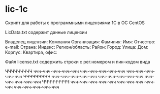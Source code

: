 # lic-1c

Скрипт для работы с программными лицензиями 1С в ОС CentOS

LicData.txt содержит данные лицензии

Владелец лицензии: Компания
Организация: 
Фамилия: 
Имя: 
Отчество: 
e-mail: 
Страна: 
Индекс: 
Регион/область: 
Район: 
Город: 
Улица: 
Дом: 
Корпус: 
Квартира, офис: 

Файл license.txt содержить строки с рег.номером и пин-кодом вида

ЧЧЧЧЧЧЧЧЧ   ччч-ччч-ччч-ччч-ччч  ччч-ччч-ччч-ччч-ччч  ччч-ччч-ччч-ччч-ччч
ЧЧЧЧЧЧЧЧЧ   ччч-ччч-ччч-ччч-ччч  ччч-ччч-ччч-ччч-ччч  ччч-ччч-ччч-ччч-ччч
ЧЧЧЧЧЧЧЧЧ   ччч-ччч-ччч-ччч-ччч  ччч-ччч-ччч-ччч-ччч  ччч-ччч-ччч-ччч-ччч
